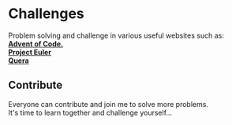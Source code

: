 # Challenges
 Problem solving and challenge in various useful websites such as:      
 [**Advent of Code.**](https://adventofcode.com)   
 [**Project Euler**](https://projecteuler.net/)   
 [**Quera**](https://quera.org)

## Contribute
Everyone can contribute and join me to solve more problems.   
It's time to learn together and challenge yourself...   
